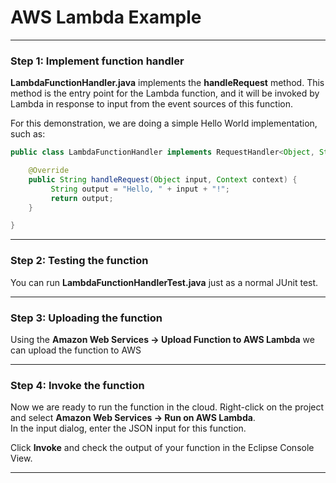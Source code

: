 # AWS Lambda Example

* * *

### Step 1: Implement function handler

**LambdaFunctionHandler.java** implements the **handleRequest** method. This method is the entry point for the Lambda function, and it will be invoked by Lambda in response to input from the event sources of this function.

For this demonstration, we are doing a simple Hello World implementation, such as:
```java
public class LambdaFunctionHandler implements RequestHandler<Object, String> {

    @Override
    public String handleRequest(Object input, Context context) {
    	 String output = "Hello, " + input + "!";
    	 return output;
    }

}
```
* * *

### Step 2: Testing the function

You can run **LambdaFunctionHandlerTest.java** just as a normal JUnit test.

* * *

### Step 3: Uploading the function

Using the **Amazon Web Services -> Upload Function to AWS Lambda** we can upload the function to AWS 

* * *

### Step 4: Invoke the function

Now we are ready to run the function in the cloud. Right-click on the project and select **Amazon Web Services -> Run on AWS Lambda**.  
In the input dialog, enter the JSON input for this function.

Click **Invoke** and check the output of your function in the Eclipse Console View.

* * *


